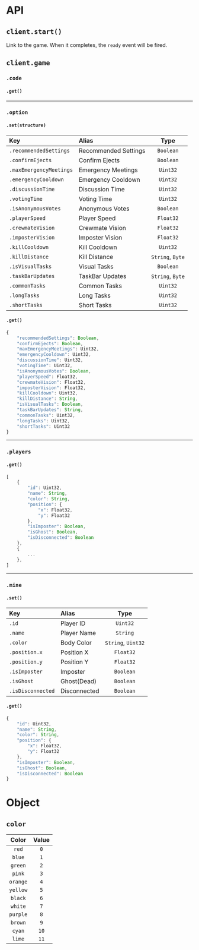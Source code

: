 # API
## `client.start()`
Link to the game. When it completes, the `ready` event will be fired.

## `client.game`
### `.code`
#### `.get()`
---
### `.option`
#### `.set(structure)`
|Key|Alias|Type|
|:--|:--|:-:|
|`.recommendedSettings`|Recommended Settings|`Boolean`|
|`.confirmEjects`|Confirm Ejects|`Boolean`|
|`.maxEmergencyMeetings`|Emergency Meetings|`Uint32`|
|`.emergencyCooldown`|Emergency Cooldown|`Uint32`|
|`.discussionTime`|Discussion Time|`Uint32`|
|`.votingTime`|Voting Time|`Uint32`|
|`.isAnonymousVotes`|Anonymous Votes|`Boolean`|
|`.playerSpeed`|Player Speed|`Float32`|
|`.crewmateVision`|Crewmate Vision|`Float32`|
|`.imposterVision`|Imposter Vision|`Float32`|
|`.killCooldown`|Kill Cooldown|`Uint32`|
|`.killDistance`|Kill Distance|`String`, `Byte`|
|`.isVisualTasks`|Visual Tasks|`Boolean`|
|`.taskBarUpdates`|TaskBar Updates|`String`, `Byte`|
|`.commonTasks`|Common Tasks|`Uint32`|
|`.longTasks`|Long Tasks|`Uint32`|
|`.shortTasks`|Short Tasks|`Uint32`|
#### `.get()`
```js
{
 	"recommendedSettings": Boolean,
	"confirmEjects": Boolean,
	"maxEmergencyMeetings": Uint32,
	"emergencyCooldown": Uint32,
	"discussionTime": Uint32,
	"votingTime": Uint32,
	"isAnonymousVotes": Boolean,
	"playerSpeed": Float32,
	"crewmateVision": Float32,
	"imposterVision": Float32,
	"killCooldown": Uint32,
	"killDistance": String,
	"isVisualTasks": Boolean,
	"taskBarUpdates": String,
	"commonTasks": Uint32,
	"longTasks": Uint32,
	"shortTasks": Uint32
}
```
---
### `.players`
#### `.get()`
```js
[
	{
		"id": Uint32,
		"name": String,
		"color": String,
		"position": {
			"x": Float32,
			"y": Float32
		},
		"isImposter": Boolean,
		"isGhost": Boolean,
		"isDisconnected": Boolean
	},
	{
		...
	},
]
```
---
### `.mine`
#### `.set()`
|Key|Alias|Type|
|:--|:--|:-:|
|`.id`|Player ID|`Uint32`|
|`.name`|Player Name|`String`|
|`.color`|Body Color|`String`, `Uint32`|
|`.position.x`|Position X|`Float32`|
|`.position.y`|Position Y|`Float32`|
|`.isImposter`|Imposter|`Boolean`|
|`.isGhost`|Ghost(Dead)|`Boolean`|
|`.isDisconnected`|Disconnected|`Boolean`|
#### `.get()`
```js
{
	"id": Uint32,
	"name": String,
	"color": String,
	"position": {
		"x": Float32,
		"y": Float32
	},
	"isImposter": Boolean,
	"isGhost": Boolean,
	"isDisconnected": Boolean
}
```

# Object
## `color`
|Color|Value|
|:-:|:-:|
|`red`|`0`|
|`blue`|`1`|
|`green`|`2`|
|`pink`|`3`|
|`orange`|`4`|
|`yellow`|`5`|
|`black`|`6`|
|`white`|`7`|
|`purple`|`8`|
|`brown`|`9`|
|`cyan`|`10`|
|`lime`|`11`|

